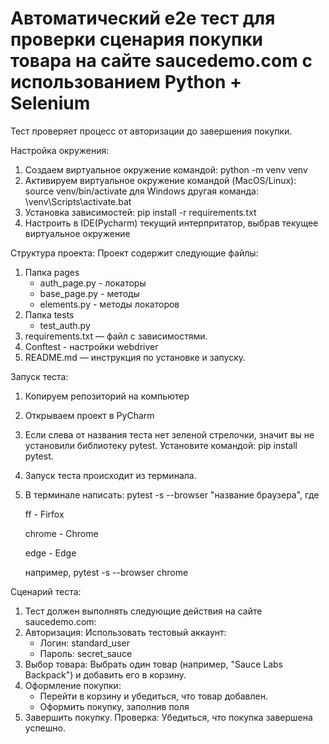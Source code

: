 # Автоматический e2e тест для проверки сценария покупки товара на сайте saucedemo.com с использованием Python + Selenium
Тест проверяет процесс от авторизации до завершения покупки.


Настройка окружения:

1. Создаем виртуальное окружение командой:
    python -m venv venv
2. Активируем виртуальное окружение командой (MacOS/Linux):
    source venv/bin/activate
   для Windows другая команда:
    \venv\Scripts\activate.bat
3. Установка зависимостей:
    pip install -r requirements.txt
4. Настроить в IDE(Pycharm) текущий интерпритатор, выбрав текущее виртуальное окружение


Структура проекта:
Проект содержит следующие файлы:

1. Папка pages
    - auth_page.py - локаторы
    - base_page.py - методы
    - elements.py - методы локаторов
2. Папка tests
    - test_auth.py
3. requirements.txt — файл с зависимостями.
4. Conftest - настройки webdriver
5. README.md — инструкция по установке и запуску.


Запуск теста:

1. Копируем репозиторий на компьютер
2. Открываем проект в PyCharm
3. Если слева от названия теста нет зеленой стрелочки, значит вы не установили библиотеку pytest.
   Установите командой: pip install pytest.
4. Запуск теста происходит из терминала.
5. В терминале написать: pytest -s --browser "название браузера", где
    
    ff - Firfox

    chrome - Chrome
    
    edge - Edge

    например, pytest -s --browser chrome


Сценарий теста:

1. Тест должен выполнять следующие действия на сайте saucedemo.com:
2. Авторизация: Использовать тестовый аккаунт:
    - Логин: standard_user
    - Пароль: secret_sauce
3. Выбор товара: Выбрать один товар (например, "Sauce Labs Backpack") и добавить его в корзину.
4. Оформление покупки:
    - Перейти в корзину и убедиться, что товар добавлен.
    - Оформить покупку, заполнив поля
5. Завершить покупку.
Проверка: Убедиться, что покупка завершена успешно.
